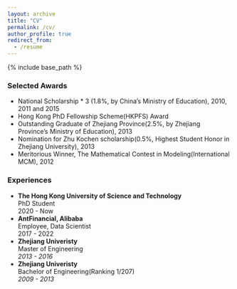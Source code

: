 ```yaml
---
layout: archive
title: "CV"
permalink: /cv/
author_profile: true
redirect_from:
  - /resume
---
```


{% include base_path %}



### Selected Awards
- National Scholarship  * 3 (1.8%, by China’s Ministry of Education), 2010, 2011 and 2015
- Hong Kong PhD Fellowship Scheme(HKPFS) Award
- Outstanding Graduate of Zhejiang Province(2.5%, by Zhejiang Province’s Ministry of Education), 2013
- Nomination for Zhu Kochen scholarship(0.5%, Highest Student Honor in Zhejiang University), 2013
- Meritorious Winner, The Mathematical Contest in Modeling(International MCM), 2012

### Experiences
- **The Hong Kong University of Science and Technology**
  <br />PhD Student
  <br />2020 - Now
- **AntFinancial, Alibaba**
  <br />Employee, Data Scientist
  <br />2017 - 2022
- **Zhejiang Univeristy**
  <br />Master of Engineering
  <br />*2013 - 2016*
- **Zhejiang Univeristy**
  <br />Bachelor of Engineering(Ranking 1/207)
  <br />*2009 - 2013*
